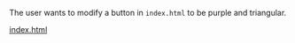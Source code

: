 The user wants to modify a button in `index.html` to be purple and triangular.

[index.html](index.html)